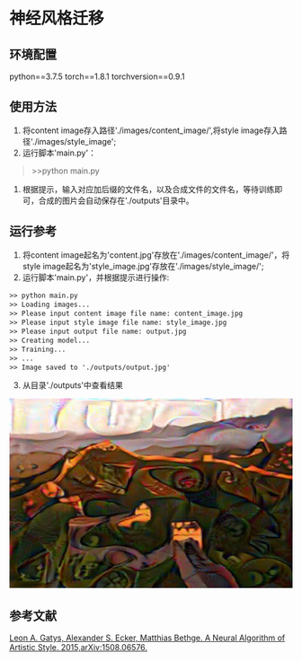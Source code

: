 # 神经风格迁移

## 环境配置
python==3.7.5 torch==1.8.1 torchversion==0.9.1

## 使用方法

1. 将content image存入路径'./images/content_image/',将style image存入路径'./images/style_image';
2. 运行脚本'main.py'：
>\>\>python main.py
1. 根据提示，输入对应加后缀的文件名，以及合成文件的文件名，等待训练即可，合成的图片会自动保存在'./outputs'目录中。

## 运行参考
1. 将content image起名为'content.jpg'存放在'./images/content_image/'，将style image起名为'style_image.jpg'存放在'./images/style_image/';
2. 运行脚本'main.py'，并根据提示进行操作:
```
>> python main.py
>> Loading images...
>> Please input content image file name: content_image.jpg
>> Please input style image file name: style_image.jpg
>> Please input output file name: output.jpg
>> Creating model...
>> Training...
>> ...
>> Image saved to './outputs/output.jpg'
```
3. 从目录'./outputs'中查看结果

![结果](./outputs/output.jpg)

## 参考文献
[Leon A. Gatys, Alexander S. Ecker, Matthias Bethge. A Neural Algorithm of Artistic Style. 2015,arXiv:1508.06576.](https://arxiv.org/abs/1508.06576)